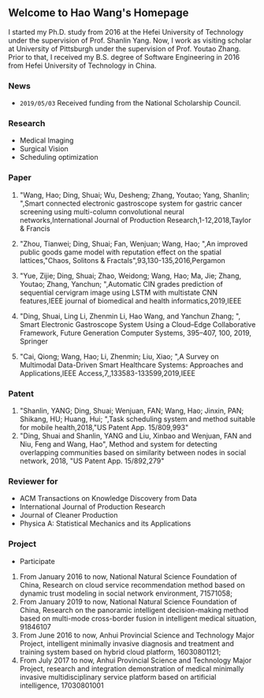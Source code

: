 ## Welcome to Hao Wang's Homepage

I started my Ph.D. study from 2016 at the Hefei University of Technology under the supervision of Prof. Shanlin Yang. Now, I work as visiting scholar at University of Pittsburgh under the supervision of Prof. Youtao Zhang. Prior to that, I received my B.S. degree of Software Engineering in 2016 from Hefei University of Technology in China. 

### News

- `2019/05/03` Received funding from the National Scholarship Council.

### Research

- Medical Imaging
- Surgical Vision
- Scheduling optimization

### Paper 


1. "Wang, Hao; Ding, Shuai; Wu, Desheng; Zhang, Youtao; Yang, Shanlin; ",Smart connected electronic gastroscope system for gastric cancer screening using multi-column convolutional neural networks,International Journal of Production Research,1-12,2018,Taylor & Francis
  
2. "Zhou, Tianwei; Ding, Shuai; Fan, Wenjuan; Wang, Hao; ",An improved public goods game model with reputation effect on the spatial lattices,"Chaos, Solitons & Fractals",93,130-135,2016,Pergamon

3. "Yue, Zijie; Ding, Shuai; Zhao, Weidong; Wang, Hao; Ma, Jie; Zhang, Youtao; Zhang, Yanchun; ",Automatic CIN grades prediction of sequential cervigram image using LSTM with multistate CNN features,IEEE journal of biomedical and health informatics,2019,IEEE

4. "Ding, Shuai, Ling Li, Zhenmin Li, Hao Wang, and Yanchun Zhang; ", Smart Electronic Gastroscope System Using a Cloud–Edge Collaborative Framework, Future Generation Computer Systems, 395–407, 100, 2019, Springer

5. "Cai, Qiong; Wang, Hao; Li, Zhenmin; Liu, Xiao; ",A Survey on Multimodal Data-Driven Smart Healthcare Systems: Approaches and Applications,IEEE Access,7,,133583-133599,2019,IEEE


### Patent

1. "Shanlin, YANG; Ding, Shuai; Wenjuan, FAN; Wang, Hao; Jinxin, PAN; Shikang, HU; Huang, Hui; ",Task scheduling system and method suitable for mobile health,2018,"US Patent App. 15/809,993"
2. "Ding, Shuai and Shanlin, YANG and Liu, Xinbao and Wenjuan, FAN and Niu, Feng and Wang, Hao", Method and system for detecting overlapping communities based on similarity between nodes in social network, 2018, "US Patent App. 15/892,279"

### Reviewer for

- ACM Transactions on Knowledge Discovery from Data
- International Journal of Production Research
- Journal of Cleaner Production
- Physica A: Statistical Mechanics and its Applications

### Project

- Participate
1. From January 2016 to now, National Natural Science Foundation of China, Research on cloud service recommendation method based on dynamic trust modeling in social network environment, 71571058;
2. From January 2019 to now, National Natural Science Foundation of China, Research on the panoramic intelligent decision-making method based on multi-mode cross-border fusion in intelligent medical situation, 91846107
3. From June 2016 to now, Anhui Provincial Science and Technology Major Project, intelligent minimally invasive diagnosis and treatment and training system based on hybrid cloud platform, 16030801121;
4. From July 2017 to now, Anhui Provincial Science and Technology Major Project, research and integration demonstration of medical minimally invasive multidisciplinary service platform based on artificial intelligence, 17030801001



